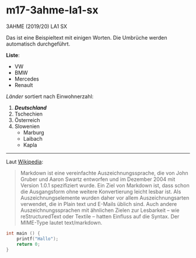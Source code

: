# m17-3ahme-la1-sx
3AHME (2019/20) LA1 SX

Das ist eine Beispieltext mit einigen Worten. Die Umbrüche werden automatisch durchgeführt.

**Liste**:
  * VW
  * BMW
  * Mercedes
  * Renault
  
*Länder* sortiert nach Einwohnerzahl:
  1. ***Deutschland***
  1. Tschechien
  1. Österreich
  1. Slowenien
     * Marburg
     * Laibach
     * Kapla
----------------------------------------------

Laut [Wikipedia](https://de.wikipedia.org/wiki/Markdown):

> Markdown ist eine vereinfachte Auszeichnungssprache, die von John Gruber und Aaron Swartz entworfen und im Dezember 2004 mit Version 1.0.1 spezifiziert wurde. Ein Ziel von Markdown ist, dass schon die Ausgangsform ohne weitere Konvertierung leicht lesbar ist. Als Auszeichnungselemente wurden daher vor allem Auszeichnungsarten verwendet, die in Plain text und E-Mails üblich sind. Auch andere Auszeichnungssprachen mit ähnlichen Zielen zur Lesbarkeit – wie reStructuredText oder Textile – hatten Einfluss auf die Syntax. Der MIME-Type lautet text/markdown.

```C
int main () {
    printf("Hallo");
    return 0;
}
```
